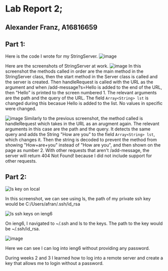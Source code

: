 # Lab Report 2;
## Alexander Franz, A16816659

## Part 1:

Here is the code I wrote for my StringServer.
![image](https://github.com/alex-franz/cse15l-lab-reports/assets/146875191/98b8e24f-990c-4283-9e69-d83ed47c4ce2)

Here are the screenshots of StringServer at work. 
![image](https://github.com/alex-franz/cse15l-lab-reports/assets/146875191/85d82666-b08f-4151-a2ba-d99ed8cbbce5)
In this screenshot the methods called in order are the main method in the StringServer class, then the start method in the Server class is called and the server is created. Then handleRequest is called with the URL as the argument and when /add-message?s=Hello is added to the end of the URL, then "Hello" is printed to the screen numbered 1. The relevant arguments are the path and the query of the URL. The field `Array<String> lst` is changed during this becasue Hello is added to the list. No values in specific were changed.

![image](https://github.com/alex-franz/cse15l-lab-reports/assets/146875191/3498268f-3371-47af-84f8-e882fb9dbf3c)
Similarly to the previous screenshot, the method called is handleRequest which takes in the URL as an arugment again. The relevant arguments in this case are the path and the query. It detects the same query and adds the String "How are you" 
to the field `Array<String> lst`, which changes it. Then the string is decoded to prevent the method from showing "How+are+you" 
instead of "How are you", and then shown on the page as number 2. With other requests that aren't /add-message, the server will return 404 Not Found! because I did not include support for other requests.  

## Part 2:




![ls key on local](https://github.com/alex-franz/cse15l-lab-reports/assets/146875191/f5a04613-1cf0-4e3e-bae1-f0130d9e9d16)


In this screenshot, we can see using ls, the path of my private ssh key would be C:/Users/afran/.ssh/id_rsa

![ls ssh keys on ieng6](https://github.com/alex-franz/cse15l-lab-reports/assets/146875191/d67462f8-c758-4b05-a996-af4de0f83aa7)


On ieng6, I navigated to ~/.ssh and ls to the keys. The path to the key would be ~/.ssh/id_rsa. 

![image](https://github.com/alex-franz/cse15l-lab-reports/assets/146875191/67e9772e-2650-4ced-8b26-3c6aba859205)

Here we can see I can log into ieng6 without providing any password. 

During weeks 2 and 3 I learned how to log into a remote server and create a key that allows me to login without a password.

